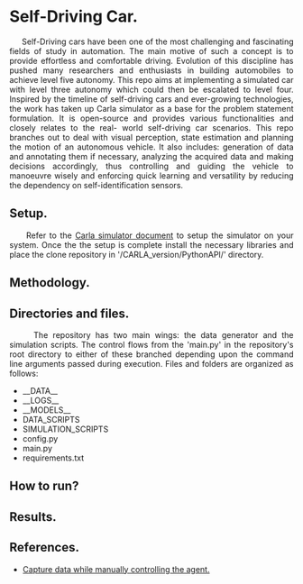 # Self-Driving Car.
<p style="text-align: justify;">
&nbsp;&nbsp;&nbsp;&nbsp; Self-Driving cars have been one of the most challenging and fascinating fields of study in automation. The main motive of such a concept is to provide effortless and comfortable driving. Evolution of this discipline has pushed many researchers and enthusiasts in building automobiles to achieve level five autonomy. This repo aims at implementing a simulated car with level three autonomy which could then be escalated to level four. Inspired by the timeline of self-driving cars and ever-growing technologies, the work has taken up Carla simulator as a base for the problem statement formulation. It is open-source and provides various functionalities and closely relates to the real- world self-driving car scenarios. This repo branches out to deal with visual perception, state estimation and planning the motion of an autonomous vehicle. It also includes: generation of data and annotating them if necessary, analyzing the acquired data and making decisions accordingly, thus controlling and guiding the vehicle to manoeuvre wisely and enforcing quick learning and versatility by reducing the dependency on self-identification sensors.
</p>

## Setup.
<p style="text-align: justify;">
&nbsp;&nbsp;&nbsp;&nbsp; Refer to the <a href="https://carla.readthedocs.io/en/stable/getting_started/">Carla simulator document</a> to setup the simulator on your system. Once the the setup is complete install the necessary libraries and place the clone repository in '/CARLA_version/PythonAPI/' directory.
</p>

## Methodology.

## Directories and files.
<p style="text-align: justify;">
&nbsp;&nbsp;&nbsp;&nbsp; The repository has two main wings: the data generator and the simulation scripts. The control flows from the 'main.py' in the repository's root directory to either of these branched depending upon the command line arguments passed during execution. Files and folders are organized as follows:
<ul>
    <li>
        __DATA__
    </li>
    <li>
        __LOGS__
    </li>
    <li>
        __MODELS__
    </li>
    <li>
        DATA_SCRIPTS
    </li>
    <li>
        SIMULATION_SCRIPTS
    </li>
    <li>
        config.py
    </li>
    <li>
        main.py
    </li>
    <li>
        requirements.txt
    </li>
</ul>
</p>

## How to run?
## Results.
## References.
* [Capture data while manually controlling the agent.](https://github.com/carla-simulator/carla/blob/master/PythonAPI/examples/manual_control.py)